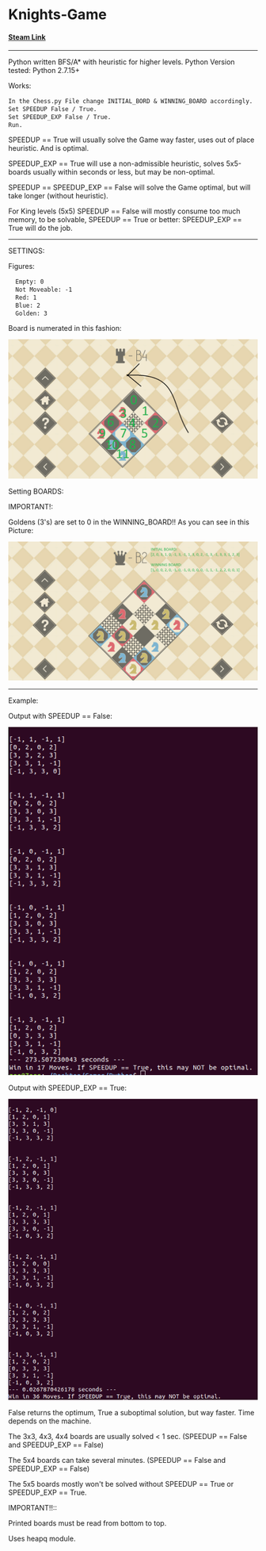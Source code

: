 # Knights-Game
#### [Steam Link](https://store.steampowered.com/app/476240/KNIGHTS/)

---

Python written BFS/A* with heuristic for higher levels. Python Version tested: Python 2.7.15+

Works:

    In the Chess.py File change INITIAL_BORD & WINNING_BOARD accordingly.
    Set SPEEDUP False / True.
    Set SPEEDUP_EXP False / True.
    Run.
    
    
SPEEDUP == True will usually solve the Game way faster, uses out of place heuristic. And is optimal.

SPEEDUP_EXP == True will use a non-admissible heuristic, solves 5x5-boards usually within seconds or less, but may be non-optimal.


SPEEDUP == SPEEDUP_EXP == False will solve the Game optimal, but will take longer (without heuristic).

For King levels (5x5) SPEEDUP == False will mostly consume too much memory, to be solvable, SPEEDUP == True or better: SPEEDUP_EXP == True will do the job.

---

SETTINGS:

Figures:

      Empty: 0      
      Not Moveable: -1
      Red: 1
      Blue: 2
      Golden: 3


Board is numerated in this fashion:

  ![Image description](Images/Knights1.png)

Setting BOARDS:

IMPORTANT!:

Goldens (3's) are set to 0 in the WINNING_BOARD!! As you can see in this Picture:


![Image description](Images/Knights2.png)

---

Example:

Output with SPEEDUP == False:

![Image description](Images/slow.png)

Output with SPEEDUP_EXP == True:

![Image description](Images/fast.png)


False returns the optimum, True a suboptimal solution, but way faster. Time depends on the machine.

The 3x3, 4x3, 4x4 boards are usually solved < 1 sec. (SPEEDUP == False and SPEEDUP_EXP == False)

The 5x4 boards can take several  minutes. (SPEEDUP == False and SPEEDUP_EXP == False)

The 5x5 boards mostly won't be solved without SPEEDUP == True or SPEEDUP_EXP == True.


IMPORTANT!!::

Printed boards must be read from bottom to top.

Uses heapq module.
